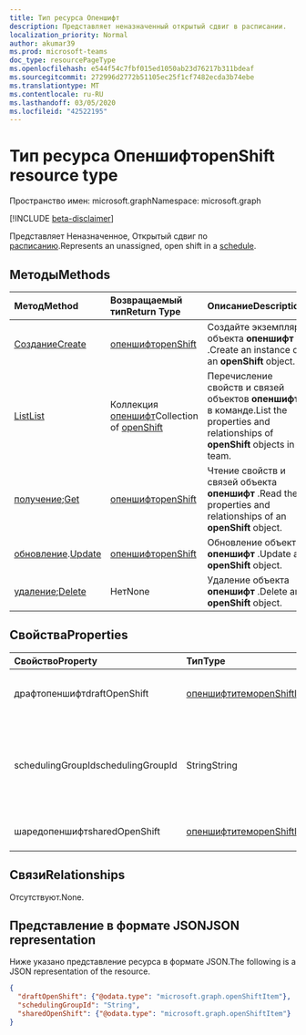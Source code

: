 ```yaml
---
title: Тип ресурса Опеншифт
description: Представляет неназначенный открытый сдвиг в расписании.
localization_priority: Normal
author: akumar39
ms.prod: microsoft-teams
doc_type: resourcePageType
ms.openlocfilehash: e544f54c7fbf015ed1050ab23d76217b311bdeaf
ms.sourcegitcommit: 272996d2772b51105ec25f1cf7482ecda3b74ebe
ms.translationtype: MT
ms.contentlocale: ru-RU
ms.lasthandoff: 03/05/2020
ms.locfileid: "42522195"
---
```

# <a name="openshift-resource-type"></a><span data-ttu-id="b178b-103">Тип ресурса Опеншифт</span><span class="sxs-lookup"><span data-stu-id="b178b-103">openShift resource type</span></span>

<span data-ttu-id="b178b-104">Пространство имен: microsoft.graph</span><span class="sxs-lookup"><span data-stu-id="b178b-104">Namespace: microsoft.graph</span></span>

[!INCLUDE [beta-disclaimer](../../includes/beta-disclaimer.md)]

<span data-ttu-id="b178b-105">Представляет Неназначенное, Открытый сдвиг по [расписанию](../resources/schedule.md).</span><span class="sxs-lookup"><span data-stu-id="b178b-105">Represents an unassigned, open shift in a [schedule](../resources/schedule.md).</span></span>

## <a name="methods"></a><span data-ttu-id="b178b-106">Методы</span><span class="sxs-lookup"><span data-stu-id="b178b-106">Methods</span></span>

| <span data-ttu-id="b178b-107">Метод</span><span class="sxs-lookup"><span data-stu-id="b178b-107">Method</span></span>       | <span data-ttu-id="b178b-108">Возвращаемый тип</span><span class="sxs-lookup"><span data-stu-id="b178b-108">Return Type</span></span> | <span data-ttu-id="b178b-109">Описание</span><span class="sxs-lookup"><span data-stu-id="b178b-109">Description</span></span> |
|:-------------|:------------|:------------|
| [<span data-ttu-id="b178b-110">Создание</span><span class="sxs-lookup"><span data-stu-id="b178b-110">Create</span></span>](../api/openshift-post.md) | [<span data-ttu-id="b178b-111">опеншифт</span><span class="sxs-lookup"><span data-stu-id="b178b-111">openShift</span></span>](openshift.md) | <span data-ttu-id="b178b-112">Создайте экземпляр объекта **опеншифт** .</span><span class="sxs-lookup"><span data-stu-id="b178b-112">Create an instance of an **openShift** object.</span></span> |
| [<span data-ttu-id="b178b-113">List</span><span class="sxs-lookup"><span data-stu-id="b178b-113">List</span></span>](../api/openshift-list.md) | <span data-ttu-id="b178b-114">Коллекция [опеншифт](openshift.md)</span><span class="sxs-lookup"><span data-stu-id="b178b-114">Collection of [openShift](openshift.md)</span></span> | <span data-ttu-id="b178b-115">Перечисление свойств и связей объектов **опеншифт** в команде.</span><span class="sxs-lookup"><span data-stu-id="b178b-115">List the properties and relationships of **openShift** objects in a team.</span></span>|
| <span data-ttu-id="b178b-116">[получение](../api/openshift-get.md);</span><span class="sxs-lookup"><span data-stu-id="b178b-116">[Get](../api/openshift-get.md)</span></span> | [<span data-ttu-id="b178b-117">опеншифт</span><span class="sxs-lookup"><span data-stu-id="b178b-117">openShift</span></span>](openshift.md) | <span data-ttu-id="b178b-118">Чтение свойств и связей объекта **опеншифт** .</span><span class="sxs-lookup"><span data-stu-id="b178b-118">Read the properties and relationships of an **openShift** object.</span></span> |
| <span data-ttu-id="b178b-119">[обновление](../api/openshift-update.md).</span><span class="sxs-lookup"><span data-stu-id="b178b-119">[Update](../api/openshift-update.md)</span></span> | [<span data-ttu-id="b178b-120">опеншифт</span><span class="sxs-lookup"><span data-stu-id="b178b-120">openShift</span></span>](openshift.md) | <span data-ttu-id="b178b-121">Обновление объекта **опеншифт** .</span><span class="sxs-lookup"><span data-stu-id="b178b-121">Update an **openShift** object.</span></span> |
| <span data-ttu-id="b178b-122">[удаление](../api/openshift-delete.md);</span><span class="sxs-lookup"><span data-stu-id="b178b-122">[Delete](../api/openshift-delete.md)</span></span> | <span data-ttu-id="b178b-123">Нет</span><span class="sxs-lookup"><span data-stu-id="b178b-123">None</span></span> | <span data-ttu-id="b178b-124">Удаление объекта **опеншифт** .</span><span class="sxs-lookup"><span data-stu-id="b178b-124">Delete an **openShift** object.</span></span> |

## <a name="properties"></a><span data-ttu-id="b178b-125">Свойства</span><span class="sxs-lookup"><span data-stu-id="b178b-125">Properties</span></span>

| <span data-ttu-id="b178b-126">Свойство</span><span class="sxs-lookup"><span data-stu-id="b178b-126">Property</span></span>     | <span data-ttu-id="b178b-127">Тип</span><span class="sxs-lookup"><span data-stu-id="b178b-127">Type</span></span>        | <span data-ttu-id="b178b-128">Описание</span><span class="sxs-lookup"><span data-stu-id="b178b-128">Description</span></span> |
|:-------------|:------------|:------------|
|<span data-ttu-id="b178b-129">драфтопеншифт</span><span class="sxs-lookup"><span data-stu-id="b178b-129">draftOpenShift</span></span>|[<span data-ttu-id="b178b-130">опеншифтитем</span><span class="sxs-lookup"><span data-stu-id="b178b-130">openShiftItem</span></span>](openshiftitem.md)|<span data-ttu-id="b178b-131">Неопубликованная открытая смена.</span><span class="sxs-lookup"><span data-stu-id="b178b-131">An unpublished open shift.</span></span>|
|<span data-ttu-id="b178b-132">schedulingGroupId</span><span class="sxs-lookup"><span data-stu-id="b178b-132">schedulingGroupId</span></span>|<span data-ttu-id="b178b-133">String</span><span class="sxs-lookup"><span data-stu-id="b178b-133">String</span></span>|<span data-ttu-id="b178b-134">Идентификатор группы планирования, к которой относится открытая смена.</span><span class="sxs-lookup"><span data-stu-id="b178b-134">ID for the scheduling group that the open shift belongs to.</span></span>|
|<span data-ttu-id="b178b-135">шаредопеншифт</span><span class="sxs-lookup"><span data-stu-id="b178b-135">sharedOpenShift</span></span>|[<span data-ttu-id="b178b-136">опеншифтитем</span><span class="sxs-lookup"><span data-stu-id="b178b-136">openShiftItem</span></span>](openshiftitem.md)|<span data-ttu-id="b178b-137">Опубликованная открытая смена.</span><span class="sxs-lookup"><span data-stu-id="b178b-137">A published open shift.</span></span>|

## <a name="relationships"></a><span data-ttu-id="b178b-138">Связи</span><span class="sxs-lookup"><span data-stu-id="b178b-138">Relationships</span></span>

<span data-ttu-id="b178b-139">Отсутствуют.</span><span class="sxs-lookup"><span data-stu-id="b178b-139">None.</span></span>

## <a name="json-representation"></a><span data-ttu-id="b178b-140">Представление в формате JSON</span><span class="sxs-lookup"><span data-stu-id="b178b-140">JSON representation</span></span>

<span data-ttu-id="b178b-141">Ниже указано представление ресурса в формате JSON.</span><span class="sxs-lookup"><span data-stu-id="b178b-141">The following is a JSON representation of the resource.</span></span>

<!-- {
  "blockType": "resource",
  "optionalProperties": [

  ],
  "@odata.type": "microsoft.graph.openShift",
  "baseType": ""
}-->

```json
{
  "draftOpenShift": {"@odata.type": "microsoft.graph.openShiftItem"},
  "schedulingGroupId": "String",
  "sharedOpenShift": {"@odata.type": "microsoft.graph.openShiftItem"}
}
```

<!-- uuid: 16cd6b66-4b1a-43a1-adaf-3a886856ed98
2019-02-04 14:57:30 UTC -->
<!-- {
  "type": "#page.annotation",
  "description": "openShift resource",
  "keywords": "",
  "section": "documentation",
  "tocPath": ""
}-->
